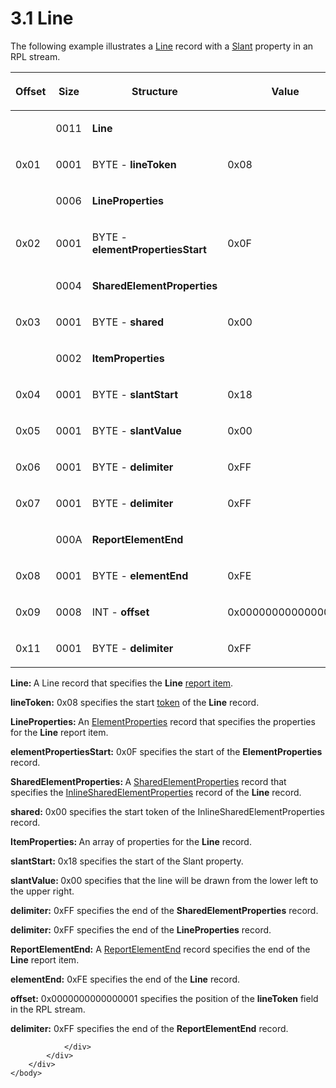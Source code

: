 <html dir="LTR" xmlns:mshelp="http://msdn.microsoft.com/mshelp" xmlns:ddue="http://ddue.schemas.microsoft.com/authoring/2003/5" xmlns:xlink="http://www.w3.org/1999/xlink" xmlns:tool="http://www.microsoft.com/tooltip">
    <head>
        <meta http-equiv="Content-Type" content="text/html; CHARSET=utf-8"></meta>
        <meta name="save" content="history"></meta>
        <title>3.1 Line</title>
        <xml>
            <mshelp:toctitle title="3.1 Line"></mshelp:toctitle>
            <mshelp:rltitle title="[MS-RPL]: Line"></mshelp:rltitle>
            <mshelp:keyword index="A" term="e64e09d2-e36e-45ac-90e9-e9b5b406ec65"></mshelp:keyword>
            <mshelp:attr name="DCSext.ContentType" value="open specification"></mshelp:attr>
            <mshelp:attr name="AssetID" value="e64e09d2-e36e-45ac-90e9-e9b5b406ec65"></mshelp:attr>
            <mshelp:attr name="TopicType" value="kbRef"></mshelp:attr>
            <mshelp:attr name="DCSext.Title" value="[MS-RPL]: Line" />
        </xml>
    </head>
    <body>
        <div id="header">
            <h1 class="heading">3.1 Line</h1>
        </div>
        <div id="mainSection">
            <div id="mainBody">
                <div id="allHistory" class="saveHistory"></div>
                <div id="sectionSection0" class="section" name="collapseableSection">
                    

<p>The following example illustrates a <a href="d3902de8-408b-496c-b3a5-554bf393a225.md">Line</a> record with a <a href="e6dae7fe-2801-49ce-9389-23f39a543ed1.md">Slant</a> property in an RPL
stream.</p>

<table>
 <thead>
  <tr>
   <th>
   <p>Offset</p>
   </th>
   <th>
   <p>Size</p>
   </th>
   <th>
   <p>Structure</p>
   </th>
   <th>
   <p>Value</p>
   </th>
  </tr>
 </thead>
 <tr>
  <td>
  <p> </p>
  </td>
  <td>
  <p>0011</p>
  </td>
  <td>
  <p><b>Line</b></p>
  </td>
  <td>
  <p> </p>
  </td>
 </tr>
 <tr>
  <td>
  <p>0x01</p>
  </td>
  <td>
  <p>0001</p>
  </td>
  <td>
  <p>   BYTE - <b>lineToken</b></p>
  </td>
  <td>
  <p>0x08</p>
  </td>
 </tr>
 <tr>
  <td>
  <p> </p>
  </td>
  <td>
  <p>0006</p>
  </td>
  <td>
  <p>   <b>LineProperties</b></p>
  </td>
  <td>
  <p> </p>
  </td>
 </tr>
 <tr>
  <td>
  <p>0x02</p>
  </td>
  <td>
  <p>0001</p>
  </td>
  <td>
  <p>      BYTE - <b>elementPropertiesStart</b></p>
  </td>
  <td>
  <p>0x0F</p>
  </td>
 </tr>
 <tr>
  <td>
  <p> </p>
  </td>
  <td>
  <p>0004</p>
  </td>
  <td>
  <p>      <b>SharedElementProperties</b></p>
  </td>
  <td>
  <p> </p>
  </td>
 </tr>
 <tr>
  <td>
  <p>0x03</p>
  </td>
  <td>
  <p>0001</p>
  </td>
  <td>
  <p>         BYTE
  - <b>shared</b></p>
  </td>
  <td>
  <p>0x00</p>
  </td>
 </tr>
 <tr>
  <td>
  <p> </p>
  </td>
  <td>
  <p>0002</p>
  </td>
  <td>
  <p>         <b>ItemProperties</b></p>
  </td>
  <td>
  <p> </p>
  </td>
 </tr>
 <tr>
  <td>
  <p>0x04</p>
  </td>
  <td>
  <p>0001</p>
  </td>
  <td>
  <p>            BYTE
  - <b>slantStart</b></p>
  </td>
  <td>
  <p>0x18</p>
  </td>
 </tr>
 <tr>
  <td>
  <p>0x05</p>
  </td>
  <td>
  <p>0001</p>
  </td>
  <td>
  <p>            BYTE
  - <b>slantValue</b></p>
  </td>
  <td>
  <p>0x00</p>
  </td>
 </tr>
 <tr>
  <td>
  <p>0x06</p>
  </td>
  <td>
  <p>0001</p>
  </td>
  <td>
  <p>         BYTE
  - <b>delimiter</b></p>
  </td>
  <td>
  <p>0xFF</p>
  </td>
 </tr>
 <tr>
  <td>
  <p>0x07</p>
  </td>
  <td>
  <p>0001</p>
  </td>
  <td>
  <p>      BYTE - <b>delimiter</b></p>
  </td>
  <td>
  <p>0xFF</p>
  </td>
 </tr>
 <tr>
  <td>
  <p> </p>
  </td>
  <td>
  <p>000A</p>
  </td>
  <td>
  <p><b>ReportElementEnd</b></p>
  </td>
  <td>
  <p> </p>
  </td>
 </tr>
 <tr>
  <td>
  <p>0x08</p>
  </td>
  <td>
  <p>0001</p>
  </td>
  <td>
  <p>   BYTE - <b>elementEnd</b></p>
  </td>
  <td>
  <p>0xFE</p>
  </td>
 </tr>
 <tr>
  <td>
  <p>0x09</p>
  </td>
  <td>
  <p>0008</p>
  </td>
  <td>
  <p>   INT - <b>offset</b></p>
  </td>
  <td>
  <p>0x0000000000000001</p>
  </td>
 </tr>
 <tr>
  <td>
  <p>0x11</p>
  </td>
  <td>
  <p>0001</p>
  </td>
  <td>
  <p>   BYTE - <b>delimiter</b></p>
  </td>
  <td>
  <p>0xFF</p>
  </td>
 </tr>
</table>

<p><b>Line: </b>A Line record that specifies the <b>Line</b>
<a href="75ae48f7-746b-4b41-919c-6699fa28b3ef.md#gt_c6f8e999-fca9-4e79-96e7-fb4c2c43d601">report item</a>.</p>

<p><b>lineToken:</b> 0x08 specifies the start <a href="75ae48f7-746b-4b41-919c-6699fa28b3ef.md#gt_95f17071-c8f1-403a-8a92-cf87aa7d40f5">token</a> of the <b>Line</b>
record.</p>

<p><b>LineProperties: </b>An <a href="d7f6cef2-01c6-4562-a4a0-5f205d79963e.md">ElementProperties</a> record
that specifies the properties for the <b>Line</b> report item.</p>

<p><b>elementPropertiesStart:</b> 0x0F specifies the
start of the <b>ElementProperties</b> record. </p>

<p><b>SharedElementProperties: </b>A <a href="9496b6e7-b12b-4fbe-ad27-2cc5e9d61fcd.md">SharedElementProperties</a>
record that specifies the <a href="23d76278-cee5-45ee-a361-a9d94d6d3300.md">InlineSharedElementProperties</a>
record of the <b>Line</b> record.</p>

<p><b>shared:</b> 0x00 specifies the start token of the
InlineSharedElementProperties record. </p>

<p><b>ItemProperties: </b>An array of properties for the
<b>Line</b> record.</p>

<p><b>slantStart:</b> 0x18 specifies the start of the
Slant property. </p>

<p><b>slantValue: </b>0x00 specifies that the line will
be drawn from the lower left to the upper right.</p>

<p><b>delimiter:</b> 0xFF specifies the end of the <b>SharedElementProperties</b>
record.</p>

<p><b>delimiter:</b> 0xFF specifies the end of the <b>LineProperties</b>
record.</p>

<p><b>ReportElementEnd:</b> A <a href="75f1a870-2f17-4806-b286-e67c7239e103.md">ReportElementEnd</a> record specifies
the end of the <b>Line</b> report item.</p>

<p><b>elementEnd:</b> 0xFE specifies the end of the <b>Line</b>
record.</p>

<p><b>offset:</b> 0x0000000000000001 specifies the
position of the <b>lineToken</b> field in the RPL stream.</p>

<p><b>delimiter:</b> 0xFF specifies the end of the <b>ReportElementEnd</b>
record.</p>


                </div>
            </div>
        </div>
    </body>
</html>